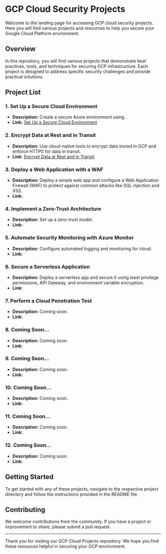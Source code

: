 # GCP Cloud Security Projects

Welcome to the landing page for accessing GCP cloud security projects. Here you will find various projects and resources to help you secure your Google Cloud Platform environment.

## Overview

In this repository, you will find various projects that demonstrate best practices, tools, and techniques for securing GCP infrastructure. Each project is designed to address specific security challenges and provide practical solutions.

## Project List

### 1. **Set Up a Secure Cloud Environment**
- **Description:** Create a secure Azure environment using.
- **Link:** [Set Up a Secure Cloud Environment](./GCP-Project_1.md)

### 2. **Encrypt Data at Rest and in Transit**
- **Description:** Use cloud-native tools to encrypt data stored in GCP and enforce HTTPS for data in transit.
- **Link:** [Encrypt Data at Rest and in Transit](./GCP-Project_2.md)

### 3. **Deploy a Web Application with a WAF**
- **Description:** Deploy a simple web app and configure a Web Application Firewall (WAF) to protect against common attacks like SQL injection and XSS.
- **Link:** []()

### 4. **Implement a Zero-Trust Architecture**
- **Description:** Set up a zero-trust model.
- **Link:** []()

### 5. **Automate Security Monitoring with Azure Monitor**
- **Description:** Configure automated logging and monitoring for cloud.
- **Link:** []()

### 6. **Secure a Serverless Application**
- **Description:** Deploy a serverless app and secure it using least privilege permissions, API Gateway, and environment variable encryption.
- **Link:** []()

### 7. **Perform a Cloud Penetration Test**
- **Description:** Coming soon.
- **Link:** []()

### 8. **Coming Soon...**
- **Description:** Coming soon.
- **Link:** []()

### 9. **Coming Soon...**
- **Description:** Coming soon.
- **Link:** []()

### 10. **Coming Soon...**
- **Description:** Coming soon.
- **Link:** []()

### 11. **Coming Soon...**
- **Description:** Coming soon.
- **Link:** []()

### 12. **Coming Soon...**
- **Description:** Coming soon.
- **Link:** []()

## Getting Started

To get started with any of these projects, navigate to the respective project directory and follow the instructions provided in the README file.

## Contributing

We welcome contributions from the community. If you have a project or improvement to share, please submit a pull request.

---

Thank you for visiting our GCP Cloud Projects repository. We hope you find these resources helpful in securing your GCP environment.

